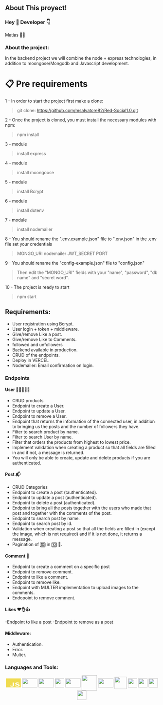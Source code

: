## About This proyect!

### Hey 👋 Developer 👇
 [Matias](https://github.com/msalvatore82) 🧑‍🦲


### About the project:
In the backend project we will combine the node + express technologies, in addition to moongose/Mongodb and Javascript development.

# 📋 Pre requirements

1 - In order to start the project first make a clone:

> git clone:  https://github.com/msalvatore82/Red-Social1.0.git

2 - Once the project is cloned, you must install the necessary modules with npm:
> npm install

3 - module
> install express

4 - module
> install moongoose

5 - module
> install Bcrypt

6 - module
> install dotenv

7 - module
> install nodemailer

8 - You should rename the ".env.example.json" file to ".env.json" 
in the .env file set your credentials
> MONGO_URI
> nodemailer
> JWT_SECRET
> PORT

9 - You should rename the "config-example.json" file to "config.json" 
> Then edit the "MONGO_URI" fields with your "name", "password", "db name" and "secret word".

10 - The project is ready to start
> npm start

## Requirements:
- User registration using Bcrypt.
- User login + token + middleware.
- Give/remove Like a post.
- Give/remove Like to Comments.
- followed and unfollowers
- Backend available in production.
- CRUD of the endpoints.
- Deploy in VERCEL 
- Nodemailer: Email confirmation on login.

### Endpoints
#### User 🙋‍♂️​🙋​🙋‍♀️​
- CRUD products
- Endpoint to create a User.
- Endpoint to update a User.
- Endpoint to remove a User.
- Endpoint that returns the information of the connected user, in addition to bringing us the posts and the number of  followers they have.
- Filter to search product by name.
- Filter to search User by name.
- Filter that orders the products from highest to lowest price.
- Implement validation when creating a product so that all fields are filled in and if not, a message is returned.
- You will only be able to create, update and delete products if you are authenticated.

#### Post 📬​
- CRUD Categories
- Endpoint to create a post (tauthenticated).
- Endpoint to update a post (authenticated).
- Endpoint to delete a post (authenticated).
- Endpoint to bring all the posts together with the users who made that post and together with the comments of the post.
- Endpoint to search post by name.
- Endpoint to search post by id.
- Validation when creating a post so that all the fields are filled in (except the image, which is not required) and if it is not done, it returns a message.
- Pagination of 🔟​ in 🔟​ 📄​.


#### Comment 📝​
- Endpoint to create a comment on a specific post
- Endpoint to remove comment.
- Endpoint to like a comment.
- Endpoint to remove like.
- Endpoint with MULTER implementation to upload images to the comments.
- Endopoint to remove comment.

#### Likes ❤️​👌​👍​
-Endpoint to like a post
-Endpoint to remove as a post

#### Middleware:
- Authentication.
- Error.
- Multer.

### Languages and Tools:
<p align="center">
  <img align="center" height="30" width="50" src="https://raw.githubusercontent.com/devicons/devicon/master/icons/javascript/javascript-plain.svg">
  <img align="center"  height="30" width="50" src="https://cdn.jsdelivr.net/gh/devicons/devicon/icons/nodejs/nodejs-original.svg">
  <img align="center"  height="30" width="50" src="https://cdn.jsdelivr.net/gh/devicons/devicon/icons/git/git-original.svg">
  <img align="center" height="30" width="30" src="https://cdn.svgporn.com/logos/visual-studio-code.svg">
  <img align="center"  height="30" width="50" src="https://cdn.jsdelivr.net/gh/devicons/devicon/icons/github/github-original.svg">
  <img align="center"  height="50" width="50" src="https://avatars.githubusercontent.com/u/7552965?s=400&v=4.svg">
  <img align="center" height="30" width="50" src="https://cdn.jsdelivr.net/gh/devicons/devicon/icons/npm/npm-original-wordmark.svg">
  <img align="center"  height="40" width="40" src="https://cdn.worldvectorlogo.com/logos/postman.svg">

  <img align="center" height="30" width="30" src="https://p.kindpng.com/picc/s/385-3850482_mongodb-logo-png-transparent-png.png">

 <img align="center"  height="30" width="30" src="https://raw.githubusercontent.com/andris9/Nodemailer/master/assets/nm_logo_200x136.png">

  <img align="center" height="30" width="30" src="https://img.stackshare.io/package/19054/default_2be036aaca5c71baf790e00f1ef80dd37a625905.png">
  
   <img align="center" height="30" width="30" src="https://avatars2.githubusercontent.com/u/7658037?v=3&s=400">
      </p> 





